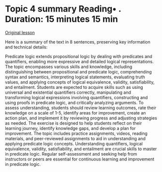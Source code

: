 # Topic 4 summary Reading• . Duration: 15 minutes 15 min

[Original lesson](https://www.coursera.org/learn/uol-discrete-mathematics/supplement/XdLsu/topic-4-summary)

Here is a summary of the text in 8 sentences, preserving key information and technical details:

Predicate logic extends propositional logic by dealing with predicates and quantifiers, enabling more expressive and detailed logical representations. The topic encompasses various skills and knowledge, including distinguishing between propositional and predicate logic, comprehending syntax and semantics, interpreting logical statements, evaluating truth values, and applying concepts of logical equivalence, validity, satisfiability, and entailment. Students are expected to acquire skills such as using universal and existential quantifiers correctly, manipulating and transforming logical expressions involving quantifiers, constructing and using proofs in predicate logic, and critically analyzing arguments. To assess understanding, students should review learning outcomes, rate their knowledge on a scale of 1-5, identify areas for improvement, create an action plan, and implement it by reviewing progress and adjusting strategies as needed. The exercise is designed to help students reflect on their learning journey, identify knowledge gaps, and develop a plan for improvement. The topic includes practice assignments, videos, reading materials, and peer-reviewed assignments to aid in understanding and applying predicate logic concepts. Understanding quantifiers, logical equivalence, validity, satisfiability, and entailment are crucial skills to master in predicate logic. Regular self-assessment and seeking help from instructors or peers are essential for continuous learning and improvement in predicate logic.

